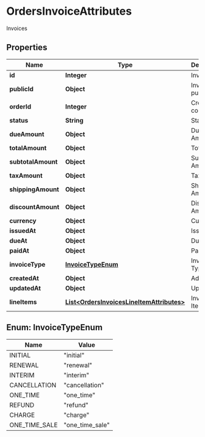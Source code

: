 

# OrdersInvoiceAttributes

Invoices

## Properties

| Name | Type | Description | Notes |
|------------ | ------------- | ------------- | -------------|
|**id** | **Integer** | Invoice ID |  |
|**publicId** | **Object** | Invoice public ID |  [optional] |
|**orderId** | **Integer** | Creative concept ID |  |
|**status** | **String** | Status |  |
|**dueAmount** | **Object** | Due Amount |  [optional] |
|**totalAmount** | **Object** | Total Amt |  [optional] |
|**subtotalAmount** | **Object** | Subtotal Amount |  [optional] |
|**taxAmount** | **Object** | Tax Amount |  [optional] |
|**shippingAmount** | **Object** | Shipping Amount |  [optional] |
|**discountAmount** | **Object** | Discount Amount |  [optional] |
|**currency** | **Object** | Currency |  [optional] |
|**issuedAt** | **Object** | Issued At |  [optional] |
|**dueAt** | **Object** | Due At |  [optional] |
|**paidAt** | **Object** | Paid At |  [optional] |
|**invoiceType** | [**InvoiceTypeEnum**](#InvoiceTypeEnum) | Invoice Type |  [optional] |
|**createdAt** | **Object** | Added |  [optional] |
|**updatedAt** | **Object** | Updated |  [optional] |
|**lineItems** | [**List&lt;OrdersInvoicesLineItemAttributes&gt;**](OrdersInvoicesLineItemAttributes.md) | Invoice Line Items |  [optional] |



## Enum: InvoiceTypeEnum

| Name | Value |
|---- | -----|
| INITIAL | &quot;initial&quot; |
| RENEWAL | &quot;renewal&quot; |
| INTERIM | &quot;interim&quot; |
| CANCELLATION | &quot;cancellation&quot; |
| ONE_TIME | &quot;one_time&quot; |
| REFUND | &quot;refund&quot; |
| CHARGE | &quot;charge&quot; |
| ONE_TIME_SALE | &quot;one_time_sale&quot; |



